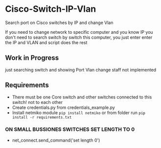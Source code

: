 # Cisco-Switch-IP-Vlan

Search port on Cisco switches by IP and change Vlan

If you need to change network to specific computer and you know IP you don't need to search switch by switch this computer, you just enter enter the IP and VLAN and script does the rest

## Work in Progress

just searching switch and showing Port
Vlan change staff not implemented

## Requirements

- There must be one Core switch and other switches connected to this switch! not to each other
- Create credentials.py from credentials_example.py
- Install netmiko module `pip install netmiko` or from folder run `pip install -r requirements.txt`

### ON SMALL BUSSIONES SWITCHES SET LENGTH TO 0

- net_connect.send_command('set length 0')
